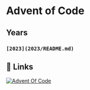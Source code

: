 # Advent of Code 

## Years
### `[2023](2023/README.md)`
## 🦌 Links
<div>
    <a href="https://www.adventofcode.com"><img src="https://img.shields.io/badge/Advent%20Of%20Code-8A2BE2?link=https%3A%2F%2Fadventofcode.com%2F" alt="Advent Of Code"></a>

</div>
